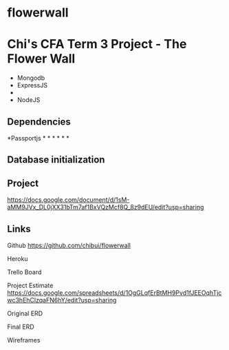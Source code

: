# flowerwall


# Chi's CFA Term 3 Project - The Flower Wall

* Mongodb
* ExpressJS
*
* NodeJS

## Dependencies
*Passportjs
*
*
*
*
*
*

## Database initialization


## Project
https://docs.google.com/document/d/1sM-aMM9JVx_DL0jXX31bTm7af1BxVQzMcf8Q_8z9dEU/edit?usp=sharing


## Links

Github
https://github.com/chibui/flowerwall

Heroku

Trello Board

Project Estimate
https://docs.google.com/spreadsheets/d/1OgGLqfErBtMH9Pvd1fJEEOqhTjcwc3hEhClzqaFN6hY/edit?usp=sharing

Original ERD


Final ERD


Wireframes
